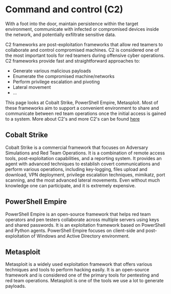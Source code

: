 # Command and control (C2)

With a foot into the door, maintain persistence within the target environment, communicate with 
infected or compromised devices inside the network, and potentially exfiltrate sensitive data.

C2 frameworks are post-exploitation frameworks that allow red teamers to collaborate and control compromised machines. 
C2 is considered one of the most important tools for red teamers during offensive cyber operations. 
C2 frameworks provide fast and straightforward approaches to:

* Generate various malicious payloads
* Enumerate the compromised machine/networks
* Perform privilege escalation and pivoting
* Lateral movement 
* ...

This page looks at Cobalt Strike, PowerShell Empire,  Metasploit. Most of these frameworks aim to support a 
convenient environment to share and communicate between red team operations once the initial access is gained to a 
system. More about C2's and more C2's can be found [here](morec2s.md)

## Cobalt Strike

Cobalt Strike is a commercial framework that focuses on Adversary Simulations and Red Team Operations. It is a 
combination of remote access tools, post-exploitation capabilities, and a reporting system. It provides an agent 
with advanced techniques to establish covert communications and perform various operations, including key-logging, 
files upload and download, VPN deployment, privilege escalation techniques, mimikatz, port scanning, and the most 
advanced lateral movements. Even without much knowledge one can participate, and it is extremely expensive.

## PowerShell Empire

PowerShell Empire is an open-source framework that helps red team operators and pen testers collaborate across 
multiple servers using keys and shared passwords. It is an exploitation framework based on PowerShell and 
Python agents. PowerShell Empire focuses on client-side and post-exploitation of Windows and Active Directory 
environment.

## Metasploit 

Metasploit is a widely used exploitation framework that offers various techniques and tools to perform hacking 
easily. It is an open-source framework and is considered one of the primary tools for pentesting and red team 
operations. Metasploit is one of the tools we use a lot to generate payloads.